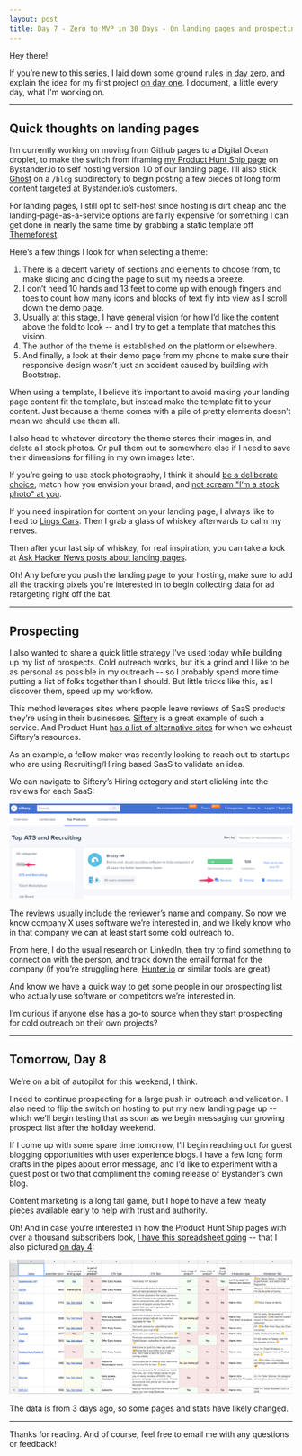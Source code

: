 ```yaml
---
layout: post
title: Day 7 - Zero to MVP in 30 Days - On landing pages and prospecting
---
```


<div class="intro">
  Hey there!

  If you’re new to this series, I laid down some ground rules <a href="https://hackernoon.com/day-0-zero-to-mvp-in-30-days-31c83db6aadf">in day zero</a>, and explain the idea for my first project <a href="https://hackernoon.com/day-1-zero-to-mvp-in-30-days-idea-number-1-18536868e282">on day one</a>. I document, a little every day, what I'm working on.
</div>

------

## Quick thoughts on landing pages

I’m currently working on moving from Github pages to a Digital Ocean droplet, to make the switch from iframing [my Product Hunt Ship page](https://www.producthunt.com/upcoming/bystander-io) on Bystander.io to self hosting version 1.0 of our landing page. I’ll also stick [Ghost](https://ghost.org/) on a `/blog` subdirectory to begin posting a few pieces of long form content targeted at Bystander.io’s customers.

For landing pages, I still opt to self-host since hosting is dirt cheap and the landing-page-as-a-service options are fairly expensive for something I can get done in nearly the same time by grabbing a static template off [Themeforest](https://themeforest.net/).

Here’s a few things I look for when selecting a theme:

1. There is a decent variety of sections and elements to choose from, to make slicing and dicing the page to suit my needs a breeze.
2. I don’t need 10 hands and 13 feet to come up with enough fingers and toes to count how many icons and blocks of text fly into view as I scroll down the demo page.
3. Usually at this stage, I have general vision for how I’d like the content above the fold to look -- and I try to get a template that matches this vision.
4. The author of the theme is established on the platform or elsewhere.
5. And finally, a look at their demo page from my phone to make sure their responsive design wasn’t just an accident caused by building with Bootstrap.

When using a template, I believe it’s important to avoid making your landing page content fit the template, but instead make the template fit to your content. Just because a theme comes with a pile of pretty elements doesn’t mean we should use them all.

I also head to whatever directory the theme stores their images in, and delete all stock photos. Or pull them out to somewhere else if I need to save their dimensions for filling in my own images later. 

If you’re going to use stock photography, I think it should [be a deliberate choice](https://www.seguetech.com/stock-photos-vs-real-photos/), match how you envision your brand, and [not scream "I’m a stock photo" at you](https://marketingexperiments.com/digital-advertising/stock-images-tested).

If you need inspiration for content on your landing page, I always like to head to [Lings Cars](https://www.lingscars.com/). Then I grab a glass of whiskey afterwards to calm my nerves.

Then after your last sip of whiskey, for real inspiration, you can take a look at [Ask Hacker News posts about landing pages](https://hn.algolia.com/?query=%22ask%20hn%22%20best%20%22landing%20page%22&sort=byPopularity&prefix=false&page=0&dateRange=all&type=story).

Oh! Any before you push the landing page to your hosting, make sure to add all the tracking pixels you're interested in to begin collecting data for ad retargeting right off the bat.

----------------------

## Prospecting

I also wanted to share a quick little strategy I’ve used today while building up my list of prospects. Cold outreach works, but it’s a grind and I like to be as personal as possible in my outreach -- so I probably spend more time putting a list of folks together than I should. But little tricks like this, as I discover them, speed up my workflow.

This method leverages sites where people leave reviews of SaaS products they’re using in their businesses. [Siftery](https://siftery.com/) is a great example of such a service. And Product Hunt [has a list of alternative sites](https://www.producthunt.com/alternatives/siftery) for when we exhaust Siftery’s resources.

As an example, a fellow maker was recently looking to reach out to startups who are using Recruiting/Hiring based SaaS to validate an idea.

We can navigate to Siftery’s Hiring category and start clicking into the reviews for each SaaS:

![](/static/images/day7_blog_prospect.png)

The reviews usually include the reviewer’s name and company. So now we know company X uses software we’re interested in, and we likely know who in that company we can at least start some cold outreach to.

From here, I do the usual research on LinkedIn, then try to find something to connect on with the person, and track down the email format for the company (if you’re struggling here, [Hunter.io](https://hunter.io/) or similar tools are great)

And know we have a quick way to get some people in our prospecting list who actually use software or competitors we’re interested in.

I’m curious if anyone else has a go-to source when they start prospecting for cold outreach on their own projects?

---------------

## Tomorrow, Day 8

We’re on a bit of autopilot for this weekend, I think. 

I need to continue prospecting for a large push in outreach and validation. I also need to flip the switch on hosting to put my new landing page up -- which we’ll begin testing that as soon as we begin messaging our growing prospect list after the holiday weekend.

If I come up with some spare time tomorrow, I’ll begin reaching out for guest blogging opportunities with user experience blogs. I have a few long form drafts in the pipes about error message, and I’d like to experiment with a guest post or two that compliment the coming release of Bystander’s own blog.

Content marketing is a long tail game, but I hope to have a few meaty pieces available early to help with trust and authority.

Oh! And in case you’re interested in how the Product Hunt Ship pages with over a thousand subscribers look, [I have this spreadsheet going](https://docs.google.com/spreadsheets/d/16eTsqYLK695K_SnOI6sE3mhww0P3b_8CRebH-SApcOw/edit#gid=0) -- that I also pictured [on day 4](https://medium.com/@modette/day-4-zero-to-mvp-in-30-days-landing-page-delays-3e05c38fdaea):

![](/static/images/blog_day_4_Product_Hunt_Ships_1k_Subscribers.png)

The data is from 3 days ago, so some pages and stats have likely changed.

-----------

Thanks for reading. And of course, feel free to email me with any questions or feedback!

